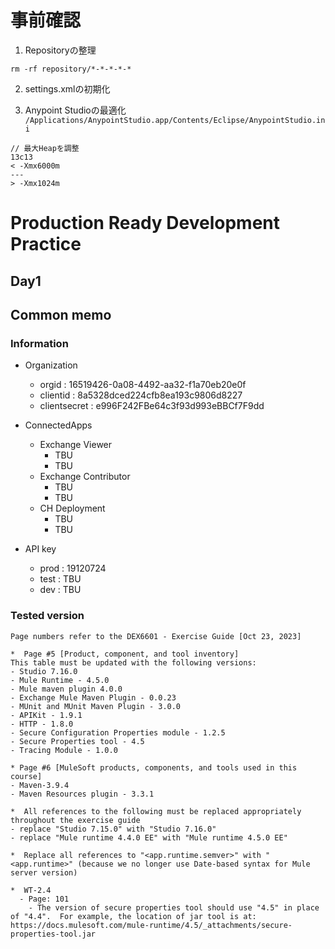 # 事前確認
1. Repositoryの整理 
```
rm -rf repository/*-*-*-*-*
```

2. settings.xmlの初期化

3. Anypoint Studioの最適化
```/Applications/AnypointStudio.app/Contents/Eclipse/AnypointStudio.ini```

```
// 最大Heapを調整
13c13
< -Xmx6000m
---
> -Xmx1024m
```


# Production Ready Development Practice
## Day1

## Common memo

### Information
* Organization
  * orgid : 16519426-0a08-4492-aa32-f1a70eb20e0f
  * clientid : 8a5328dced224cfb8ea193c9806d8227
  * clientsecret : e996F242FBe64c3f93d993eBBCf7F9dd

* ConnectedApps
  * Exchange Viewer
    * TBU
    * TBU
  * Exchange Contributor
    * TBU
    * TBU
  * CH Deployment
    * TBU
    * TBU

* API key
  * prod : 19120724
  * test : TBU
  * dev : TBU


### Tested version

```
Page numbers refer to the DEX6601 - Exercise Guide [Oct 23, 2023]

*  Page #5 [Product, component, and tool inventory]
This table must be updated with the following versions:
- Studio 7.16.0
- Mule Runtime - 4.5.0
- Mule maven plugin 4.0.0
- Exchange Mule Maven Plugin - 0.0.23
- MUnit and MUnit Maven Plugin - 3.0.0
- APIKit - 1.9.1
- HTTP - 1.8.0
- Secure Configuration Properties module - 1.2.5
- Secure Properties tool - 4.5
- Tracing Module - 1.0.0

* Page #6 [MuleSoft products, components, and tools used in this course]
- Maven-3.9.4
- Maven Resources plugin - 3.3.1

*  All references to the following must be replaced appropriately throughout the exercise guide
- replace "Studio 7.15.0" with "Studio 7.16.0"
- replace "Mule runtime 4.4.0 EE" with "Mule runtime 4.5.0 EE"

*  Replace all references to "<app.runtime.semver>" with "<app.runtime>" (because we no longer use Date-based syntax for Mule server version)

*  WT-2.4
  - Page: 101
    - The version of secure properties tool should use "4.5" in place of "4.4".  For example, the location of jar tool is at: https://docs.mulesoft.com/mule-runtime/4.5/_attachments/secure-properties-tool.jar
```